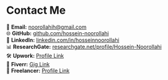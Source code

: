 # Contact Me
📧 **Email:** noorollahih@gmail.com  
🌐 **GitHub:** [github.com/hossein-noorollahi](https://github.com/hossein-noorollahi)  
💼 **LinkedIn:** [linkedin.com/in/hosseinnoorollahi](https://www.linkedin.com/in/hosseinnoorollahi)  
📊 **ResearchGate:** [researchgate.net/profile/Hossein-Noorollahi](https://www.researchgate.net/profile/Hossein-Noorollahi)  
🛠 **Upwork:** [Profile Link](#)  
🎯 **Fiverr:** [Gig Link](#)  
📑 **Freelancer:** [Profile Link](#)
